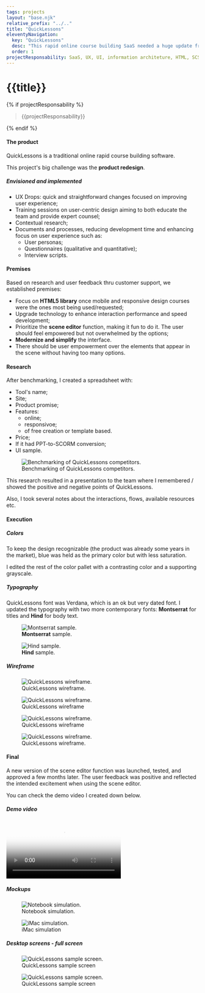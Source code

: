 ```yaml
---
tags: projects
layout: "base.njk"
relative_prefix: "../.."
title: "QuickLessons"
eleventyNavigation:
  key: "QuickLessons"
  desc: "This rapid online course building SaaS needed a huge update from the inside out."
  order: 1
projectResponsability: SaaS, UX, UI, information architeture, HTML, SCSS
---
```


<!-- <section class="project__nav internal-nav j-internal-nav">
    <div class="internal-nav__body">
        <h1 class="internal-nav__title">
            <a class="j-internal-nav__link" href="#project">QuickLessons</a>
        </h1>
        <nav class="internal-nav__nav">
            <ul class="j-internal-nav__list internal-nav__list">
                <li>
                    <a class="internal-nav__link internal-nav__link--active j-internal-nav__link"
                        href="#intro">about</a>
                </li>
                <li>
                    <a class="internal-nav__link j-internal-nav__link" href="#premises">premises</a>
                </li>
                <li>
                    <a class="internal-nav__link j-internal-nav__link" href="#research">research</a>
                </li>
                <li>
                    <a class="internal-nav__link j-internal-nav__link" href="#execution">execution</a>
                </li>
                <li>
                    <a class="internal-nav__link j-internal-nav__link" href="#final">final</a>
                </li>
            </ul>
        </nav>
    </div>
</section>
 -->

<h1 class="page__title">{{title}}</h1>
{% if projectResponsability %}
<blockquote class="project__responsible">
    {{projectResponsability}}
</blockquote>
{% endif %}

<section class="project j-project" id="project">

<section id="intro">
    <h4 class="project__step">The product</h4>
    <p>QuickLessons is a traditional online rapid course building software.</p>
    <p>This project's big challenge was the <strong>product redesign</strong>.</p>
    <!--
<p>Dentre seus recursos posso listar:</p>
<ul class="project__list">
    <li>100% online. Não há necessidade de instalar nada para poder acessá-lo.</li>
    <li>Possui recursos animados e de interação, sem necessidade de programação.</li>
    <li>Grande biblioteca de
        <em>templates</em> e
        <em>assets</em> disponíveis.</li>
    <li>Converte PowerPoint em Flash, já em formato SCORM pronto para subir para um LMS.</li>
    <li>Ferramenta de avaliação e revisão nativas.</li>
</ul>
-->

<h5 class="project__substep">Envisioned and implemented</h5>

<ul class="project__list">
    <li>UX Drops: quick and straightforward changes focused on improving user experience;</li>
    <li>Training sessions on user-centric design aiming to both educate the team and provide
        expert counsel;</li>
    <li>Contextual research;</li>
    <li>Documents and processes, reducing development time and enhancing focus on user experience
        such as:
        <ul class="project__list">
            <li>User personas;</li>
            <li>Questionnaires (qualitative and quantitative);</li>
            <li>Interview scripts.</li>
        </ul>
    </li>
</ul>
</section>

<section id="premises">
    <h4 class="project__step">Premises</h4>
    <p>Based on research and user feedback thru customer support, we established premises:</p>
    <ul class="project__list">
        <li>Focus on <strong>HTML5 library</strong> once mobile and responsive design courses were the
            ones most being used/requested;</li>
        <li>Upgrade technology to enhance interaction performance and speed development;</li>
        <li>Prioritize the <strong>scene editor</strong> function, making it fun to do it. The user
            should feel empowered but not overwhelmed by the options;</li>
        <li><strong>Modernize and simplify</strong> the interface.</li>
        <li>There should be user empowerment over the elements that appear in the scene without having too many
            options.</li>
    </ul>
</section>

<section id="research">
    <h4 class="project__step">Research</h4>
    <p>After benchmarking, I created a spreadsheet with:</p>
    <ul class="project__list">
        <li>Tool's name;</li>
        <li>Site;</li>
        <li>Product promise;</li>
        <li>Features:
            <ul class="project__list">
                <li>online;</li>
                <li>responsivoe;</li>
                <li>of free creation or template based.</li>
            </ul>
        </li>
        <li>Price;</li>
        <li>If it had PPT-to-SCORM conversion;</li>
        <li>UI sample.</li>
    </ul>
    <figure class="project__thumb">
        <img src="{{relative_prefix}}/images/quicklessons__benchmarking.png" alt="Benchmarking of QuickLessons competitors." />
        <figcaption>Benchmarking of QuickLessons competitors.</figcaption>
    </figure>
    <p>This research resulted in a presentation to the team where I remembered / showed the positive and negative
        points of QuickLessons.</p>
    <p>Also, I took several notes about the interactions, flows, available resources etc.</p>
    <!-- <figure class="project__thumb">
    <img src="{{relative_prefix}}/images/quicklessons__questionamentos--01.jpg"
            alt="Apresentação para a equipe com as observações após pesquisa."/>
    <figcaption>Benchmarking of QuickLessons competitors.</figcaption>
</figure>
<figure class="project__thumb">
    <img src="{{relative_prefix}}/images/quicklessons__questionamentos--02.jpg"
            alt="Apresentação para a equipe com as observações após pesquisa."/>
    <figcaption>Benchmarking of QuickLessons competitors.</figcaption>
</figure>
<figure class="project__thumb">
    <img src="{{relative_prefix}}/images/quicklessons__questionamentos--03.jpg"
            alt="Apresentação para a equipe com as observações após pesquisa."/>
    <figcaption>Benchmarking of QuickLessons competitors.</figcaption>
</figure>
<figure class="project__thumb">
    <img src="{{relative_prefix}}/images/quicklessons__questionamentos--04.jpg"
            alt="Apresentação para a equipe com as observações após pesquisa."/>
    <figcaption>Benchmarking of QuickLessons competitors.</figcaption>
</figure>
<figure class="project__thumb">
    <img src="{{relative_prefix}}/images/quicklessons__questionamentos--05.jpg"
            alt="Apresentação para a equipe com as observações após pesquisa."/>
    <figcaption>Benchmarking of QuickLessons competitors.</figcaption>
</figure>
<figure class="project__thumb">
    <img src="{{relative_prefix}}/images/quicklessons__questionamentos--06.jpg"
            alt="Apresentação para a equipe com as observações após pesquisa."/>
    <figcaption>Benchmarking of QuickLessons competitors.</figcaption>
</figure> -->
</section>

<section id="execution">
    <h4 class="project__step">Execution</h4>
    <h5 class="project__substep">Colors</h5>
    <p>To keep the design recognizable (the product was already some years in the market),
        blue was held as the primary color but with less saturation.</p>
    <div class="color-palette">
        <div class="ql-color--1"></div>
        <div class="ql-color--2"></div>
        <div class="ql-color--4"></div>
        <div class="ql-color--5"></div>
    </div>
    <p>I edited the rest of the color pallet with a contrasting color and a supporting grayscale.</p>
    <div class="color-palette">
        <div class="ql-color--active"></div>
        <div class="ql-color--black"></div>
        <div class="ql-color--gray--dark--blueish"></div>
        <div class="ql-color--gray--dark"></div>
        <div class="ql-color--gray"></div>
        <div class="ql-color--gray--lighter"></div>
    </div>
    <h5 class="project__substep">Typography</h5>
    <p>QuickLessons font was Verdana, which is an ok but very dated font. I updated the typography with two more
        contemporary fonts: <strong>Montserrat</strong> for titles and <strong>Hind</strong> for body text.</p>
    <div class="grid grid--2">
        <figure class="project__thumb project__thumb--type">
            <img src="{{relative_prefix}}/images/quicklessons__fonts--montserrat.png" alt="Montserrat sample." />
            <figcaption><strong>Montserrat</strong> sample.</figcaption>
        </figure>
        <figure class="project__thumb project__thumb--type">
            <img src="{{relative_prefix}}/images/quicklessons__fonts--hind.png" alt="Hind sample." />
            <figcaption><strong>Hind</strong> sample.</figcaption>
        </figure>
    </div>
    <h5 class="project__substep">Wireframe</h5>
    <div class="grid grid--2">
        <figure class="project__thumb">
            <img src="{{relative_prefix}}/images/quicklessons__wireframe--02.png" alt="QuickLessons wireframe." />
            <figcaption>QuickLessons wireframe.</figcaption>
        </figure>
        <figure class="project__thumb">
            <img src="{{relative_prefix}}/images/quicklessons__wireframe--03.png" alt="QuickLessons wireframe." />
            <figcaption>QuickLessons wireframe</figcaption>
        </figure>
        <figure class="project__thumb">
            <img src="{{relative_prefix}}/images/quicklessons__wireframe--05.png" alt="QuickLessons wireframe." />
            <figcaption>QuickLessons wireframe</figcaption>
        </figure>
        <figure class="project__thumb">
            <img src="{{relative_prefix}}/images/quicklessons__wireframe--08.png" alt="QuickLessons wireframe." />
            <figcaption>QuickLessons wireframe.</figcaption>
        </figure>
    </div>
</section>

<section id="final">
    <h4 class="project__step">Final</h4>
    <p>A new version of the scene editor function was launched, tested, and approved a few months later. The user
        feedback was positive and reflected the intended excitement when using the scene editor.</p>
    <p>You can check the demo video I created down below.</p>
    <h5 class="project__substep">Demo video</h5>
    <video class="video-player video-player--larger" controls controlslist="nodownload"
        poster="images/quicklessons__demo-poster.jpg">
        <source src="{{relative_prefix}}/videos/quicklessons__demo.mp4" type="video/mp4">
        <source src="{{relative_prefix}}/videos/quicklessogulpns__demo.ogv" type="video/ogg" codecs="theora, vorbis">
        <source src="{{relative_prefix}}/videos/quicklessons__demo.webm" type="video/webm">
    </video>
    <h5 class="project__substep">Mockups</h5>
    <figure class="project__thumb">
        <img src="{{relative_prefix}}/images/quicklessons__mockup--01.jpg" alt="Notebook simulation." />
        <figcaption>Notebook simulation.</figcaption>
    </figure>
    <figure class="project__thumb">
        <img src="{{relative_prefix}}/images/quicklessons__mockup--02.jpg" alt="iMac simulation." />
        <figcaption>iMac simulation</figcaption>
    </figure>
    <h5 class="project__substep">Desktop screens - full screen</h5>
    <figure class="project__thumb">
        <img src="{{relative_prefix}}/images/quicklessons__printscreen--07.png" alt="QuickLessons sample screen." />
        <figcaption>QuickLessons sample screen</figcaption>
    </figure>
    <!-- <figure class="project__thumb">
    <img src="{{relative_prefix}}/images/quicklessons__printscreen--09.png"
            alt="QuickLessons sample screen."/>
    <figcaption>QuickLessons sample screen</figcaption>
</figure> -->
    <!-- <figure class="project__thumb">
    <img src="{{relative_prefix}}/images/quicklessons__printscreen--21.png"
            alt="QuickLessons sample screen."/>
    <figcaption>QuickLessons sample screen</figcaption>
</figure> -->
    <figure class="project__thumb">
        <img src="{{relative_prefix}}/images/quicklessons__printscreen--25.png" alt="QuickLessons sample screen." />
        <figcaption>QuickLessons sample screen</figcaption>
    </figure>
    <!-- <figure class="project__thumb">
    <img src="{{relative_prefix}}/images/quicklessons__printscreen--32.png"
            alt="QuickLessons sample screen."/>
    <figcaption>QuickLessons sample screen</figcaption>
</figure> -->
</section>
</section>